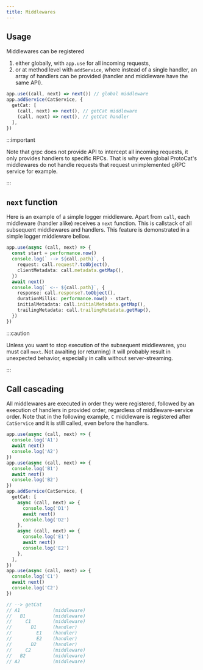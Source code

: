 ```yaml
---
title: Middlewares
---
```


## Usage

Middlewares can be registered

1. either globally, with `app.use` for all incoming requests,
2. or at method level with `addService`, where instead of a single handler, an array of handlers can be provided (handler and middleware have the same API).

```typescript
app.use((call, next) => next()) // global middleware
app.addService(CatService, {
  getCat: [
    (call, next) => next(), // getCat middleware
    (call, next) => next(), // getCat handler
  ],
})
```

:::important

Note that grpc does not provide API to intercept all incoming requests, it only provides handlers to specific RPCs. That is why even global ProtoCat's middlewares do not handle requests that request unimplemented gRPC service for example.

:::

## `next` function

Here is an example of a simple logger middleware. Apart from `call`, each middleware (handler alike) receives a `next` function. This is callstack of all subsequent middlewares and handlers. This feature is demonstrated in a simple logger middleware bellow.

```typescript
app.use(async (call, next) => {
  const start = performance.now()
  console.log(` --> ${call.path}`, {
    request: call.request?.toObject(),
    clientMetadata: call.metadata.getMap(),
  })
  await next()
  console.log(` <-- ${call.path}`, {
    response: call.response?.toObject(),
    durationMillis: performance.now() - start,
    initialMetadata: call.initialMetadata.getMap(),
    trailingMetadata: call.trailingMetadata.getMap(),
  })
})
```

:::caution

Unless you want to stop execution of the subsequent middlewares, you must call `next`. Not awaiting (or returning) it will probably result in unexpected behavior, especially in calls without server-streaming.

:::

## Call cascading

All middlewares are executed in order they were registered, followed by an execution of handlers in provided order, regardless of middleware-service order. Note that in the following example, `C` middleware is registered after `CatService` and it is still called, even before the handlers.

```typescript
app.use(async (call, next) => {
  console.log('A1')
  await next()
  console.log('A2')
})
app.use(async (call, next) => {
  console.log('B1')
  await next()
  console.log('B2')
})
app.addService(CatService, {
  getCat: [
    async (call, next) => {
      console.log('D1')
      await next()
      console.log('D2')
    },
    async (call, next) => {
      console.log('E1')
      await next()
      console.log('E2')
    },
  ],
})
app.use(async (call, next) => {
  console.log('C1')
  await next()
  console.log('C2')
})

// --> getCat
// A1            (middleware)
//   B1          (middleware)
//     C1        (middleware)
//       D1      (handler)
//         E1    (handler)
//         E2    (handler)
//       D2      (handler)
//     C2        (middleware)
//   B2          (middleware)
// A2            (middleware)
```
